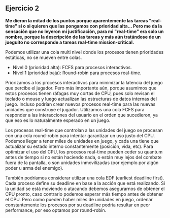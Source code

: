 ## Ejercicio 2

**Me dieron la mitad de los puntos porque aparentemente las tareas "real-time" si o si quieren que las pongamos con prioridad alta... Pero me da la sensación que no leyeron mi justificación, para mi "real-time" era solo un nombre, porque la descripción de las tareas y más aún tratándose de un jueguito no corresponde a tareas real-time mission-critical.**

Podemos utilizar una cola multi nivel donde los procesos tienen prioridades estáticas, no se mueven entre colas.

- Nivel 0 (prioridad alta): FCFS para procesos interactivos.
- Nivel 1 (prioridad baja): Round-robin para procesos real-time.

Priorizamos a los procesos interactivos para minimizar la latencia del juego que percibe el jugador. Pero más importante aún, porque asumimos que estos procesos tienen ráfagas muy cortas de CPU, pues solo revisan el teclado o mouse y luego actualizan las estructuras de datos internas del juego. Incluso podrían crear nuevos procesos real-time para las nuevas unidades que construye el jugador. Utilizamos una cola FCFS para responder a las interacciones del usuario en el orden que sucedieron, ya que eso es lo naturalmente esperado en un juego.

Los procesos real-time que controlan a las unidades del juego se procesan con una cola round-robin para intentar garantizar un uso justo del CPU. Podemos llegar a tener miles de unidades en juego, y cada una tiene que actualizar su estado interno constantemente (posición, vida, etc). Para optimizar el uso del CPU, los procesos real-time pueden ceder su quantum antes de tiempo si no están haciendo nada, o están muy lejos del combate fuera de la pantalla, o son unidades inmovilizadas (por ejemplo por algún poder u arma del enemigo).

También podríamos considerar utilizar una cola EDF (earliest deadline first). Cada proceso define su deadline en base a la acción que está realizando. Si la unidad se está moviendo o atacando debemos asegurarnos de obtener el CPU pronto, caso contrario podemos esperar más tiempo antes de obtener el CPU. Pero como pueden haber miles de unidades en juego, ordenar constantemente los procesos por su deadline podría resultar en peor performance, por eso optamos por round-robin.
